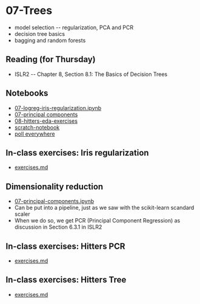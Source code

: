 
# 07-Trees

* model selection -- regularization, PCA and PCR
* decision tree basics
* bagging and random forests

## Reading (for Thursday)

* ISLR2 -- Chapter 8, Section 8.1: The Basics of Decision Trees

## Notebooks

* [07-logreg-iris-regularization.ipynb](https://colab.research.google.com/drive/12Vs332xNtq7s2aIZvcof221uVo1G6DQL)
* [07-principal components](https://colab.research.google.com/drive/1KPXIhCoPorVjtXIYLGt7m-ZAcHM8FK7X)
* [08-hitters-eda-exercises](https://colab.research.google.com/drive/1WTfGzLTF6PfWS1GIgslwHfwQZvPp_uDJ)
* [scratch-notebook](https://colab.research.google.com/drive/1H4sj-XdST_PqBXQTrkutsamSFrOs2wNG)
* [poll everywhere](https://pollev.com/pbogden)

## In-class exercises: Iris regularization

* [exercises.md](exercises.md)

## Dimensionality reduction

* [07-principal-components.ipynb](https://colab.research.google.com/drive/1Xc5SNhD9NY-4IGE-mGdPu8mdpPTxHIIf?usp=sharing)
* Can be put into a pipeline, just as we saw with the scikit-learn scandard scaler
* When we do so, we get PCR (Principal Component Regression) as discussion in Section 6.3.1 in ISLR2

## In-class exercises: Hitters PCR

* [exercises.md](exercises.md)

## In-class exercises: Hitters Tree

* [exercises.md](exercises.md)
